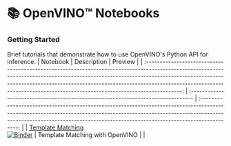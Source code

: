 # 📚 OpenVINO™ Notebooks

### Getting Started

Brief tutorials that demonstrate how to use OpenVINO's Python API for inference.
| Notebook | Description | Preview |
| :-------------------------------------------------------------------------------------------------------------------------------------------------------------------------------------------------------------------------------------------------------------------------------------------------------------------------------------: | :------------------------------------------------------------------------------- | :------------------------------------------------------------------------------------------------------------------------------------------------------------------------------------------------------------------------------------------------------: |
| [Template Matching](OpenVINO_TemplateMatching/)<br>[![Binder](https://mybinder.org/badge_logo.svg)](https://mybinder.org/v2/git/https%3A%2F%2Fgithub.com%2FTeddy12155555%2FIntel-OpenVINO.git/0e171b45a522c68822ee345c27790e183c42efe5?urlpath=lab%2Ftree%2FOpenVINO_TemplateMatching%2FTemplateMatching.ipynb) | Template Matching with OpenVINO |  |
